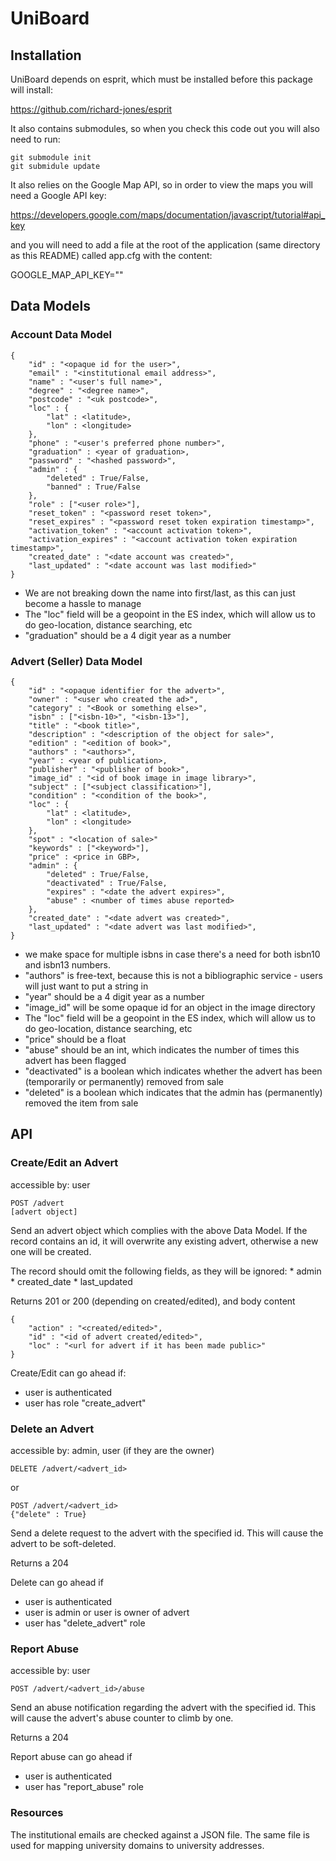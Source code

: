 # UniBoard

## Installation

UniBoard depends on esprit, which must be installed before this package will install:

https://github.com/richard-jones/esprit

It also contains submodules, so when you check this code out you will also need to run:

    git submodule init
    git submidule update

It also relies on the Google Map API, so in order to view the maps you will need a Google API key:

https://developers.google.com/maps/documentation/javascript/tutorial#api_key

and you will need to add a file at the root of the application (same directory as this README) called app.cfg with the content:

GOOGLE_MAP_API_KEY="<your key>"

## Data Models

### Account Data Model

    {
        "id" : "<opaque id for the user>",
        "email" : "<institutional email address>",
        "name" : "<user's full name>",
        "degree" : "<degree name>",
        "postcode" : "<uk postcode>",
        "loc" : {
            "lat" : <latitude>,
            "lon" : <longitude>
        },
        "phone" : "<user's preferred phone number>",
        "graduation" : <year of graduation>,
        "password" : "<hashed password>",
        "admin" : {
            "deleted" : True/False,
            "banned" : True/False
        },
        "role" : ["<user role>"],
        "reset_token" : "<password reset token>",
        "reset_expires" : "<password reset token expiration timestamp>",
        "activation_token" : "<account activation token>",
        "activation_expires" : "<account activation token expiration timestamp>",
        "created_date" : "<date account was created>",
        "last_updated" : "<date account was last modified>"
    }

* We are not breaking down the name into first/last, as this can just become a hassle to manage
* The "loc" field will be a geopoint in the ES index, which will allow us to do geo-location, distance searching, etc
* "graduation" should be a 4 digit year as a number

### Advert (Seller) Data Model

    {
        "id" : "<opaque identifier for the advert>",
        "owner" : "<user who created the ad>",
        "category" : "<Book or something else>",
        "isbn" : ["<isbn-10>", "<isbn-13>"],
        "title" : "<book title>",
        "description" : "<description of the object for sale>",
        "edition" : "<edition of book>",
        "authors" : "<authors>",
        "year" : <year of publication>,
        "publisher" : "<publisher of book>",
        "image_id" : "<id of book image in image library>",
        "subject" : ["<subject classification>"],
        "condition" : "<condition of the book>",
        "loc" : {
            "lat" : <latitude>,
            "lon" : <longitude>
        },
        "spot" : "<location of sale>"
        "keywords" : ["<keyword>"],
        "price" : <price in GBP>,
        "admin" : {
            "deleted" : True/False,
            "deactivated" : True/False,
            "expires" : "<date the advert expires>",
            "abuse" : <number of times abuse reported>
        },
        "created_date" : "<date advert was created>",
        "last_updated" : "<date advert was last modified>",
    }

* we make space for multiple isbns in case there's a need for both isbn10 and isbn13 numbers.
* "authors" is free-text, because this is not a bibliographic service - users will just want to put a string in
* "year" should be a 4 digit year as a number
* "image_id" will be some opaque id for an object in the image directory
* The "loc" field will be a geopoint in the ES index, which will allow us to do geo-location, distance searching, etc
* "price" should be a float
* "abuse" should be an int, which indicates the number of times this advert has been flagged
* "deactivated" is a boolean which indicates whether the advert has been (temporarily or permanently) removed from sale
* "deleted" is a boolean which indicates that the admin has (permanently) removed the item from sale

## API

### Create/Edit an Advert

accessible by: user

    POST /advert
    [advert object]

Send an advert object which complies with the above Data Model.  If the record contains an id, it will overwrite
any existing advert, otherwise a new one will be created.

The record should omit the following fields, as they will be ignored:
    * admin
    * created_date
    * last_updated

Returns 201 or 200 (depending on created/edited), and body content

    {
        "action" : "<created/edited>",
        "id" : "<id of advert created/edited>",
        "loc" : "<url for advert if it has been made public>"
    }

Create/Edit can go ahead if:

* user is authenticated
* user has role "create_advert"

### Delete an Advert

accessible by: admin, user (if they are the owner)

    DELETE /advert/<advert_id>

or

    POST /advert/<advert_id>
    {"delete" : True}

Send a delete request to the advert with the specified id.  This will cause the advert to be soft-deleted.

Returns a 204

Delete can go ahead if

* user is authenticated
* user is admin or user is owner of advert
* user has "delete_advert" role

### Report Abuse

accessible by: user

    POST /advert/<advert_id>/abuse

Send an abuse notification regarding the advert with the specified id.  This will cause the advert's abuse counter
to climb by one.

Returns a 204

Report abuse can go ahead if

* user is authenticated
* user has "report_abuse" role

### Resources

The institutional emails are checked against a JSON file. The same file is used for mapping university domains to university addresses.
